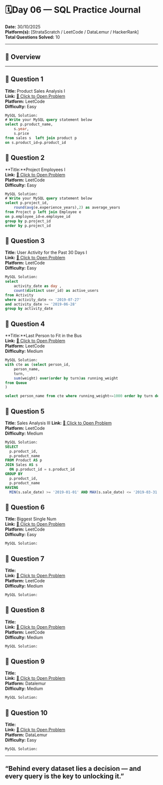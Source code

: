 
# 🗓️Day 06 — SQL Practice Journal

**Date:** 30/10/2025  
**Platform(s):** [StrataScratch / LeetCode / DataLemur / HackerRank]  
**Total Questions Solved:** 10  

---

## 🧠 Overview


---

## 🧩 Question 1

**Title:** Product Sales Analysis I   
**Link:** [🔗 Click to Open Problem](https://leetcode.com/problems/product-sales-analysis-i/description/)  
**Platform:** LeetCode  
**Difficulty:** Easy  

```sql
MySQL Solution: 
# Write your MySQL query statement below
select p.product_name,
    s.year,
    s.price
from sales s  left join product p 
on s.product_id=p.product_id

```
## 🧩 Question 2

**Title:**Project Employees I   
**Link:** [🔗 Click to Open Problem](https://leetcode.com/problems/project-employees-i/description/)  
**Platform:** LeetCode  
**Difficulty:** Easy  

```sql
MySQL Solution: 
# Write your MySQL query statement below
select p.project_id,
    round(avg(e.experience_years),2) as average_years 
from Project p left join Employee e
on p.employee_id=e.employee_id
group by p.project_id
order by p.project_id
```
## 🧩 Question 3

**Title:** User Activity for the Past 30 Days I  
**Link:** [🔗 Click to Open Problem](https://leetcode.com/problems/user-activity-for-the-past-30-days-i/description/)  
**Platform:** LeetCode  
**Difficulty:** Easy  

```sql
MySQL Solution:
select 
    activity_date as day ,
    count(distinct user_id) as active_users
from Activity 
where activity_date <= '2019-07-27' 
and activity_date >= '2019-06-28'
group by activity_date

```
## 🧩 Question 4

**Title:**Last Person to Fit in the Bus   
**Link:** [🔗 Click to Open Problem](https://leetcode.com/problems/last-person-to-fit-in-the-bus/)  
**Platform:** LeetCode  
**Difficulty:** Medium 

```sql
MySQL Solution: 
with cte as (select person_id,
    person_name,
    turn,
    sum(weight) over(order by turn)as running_weight
from Queue
)

select person_name from cte where running_weight<=1000 order by turn desc limit 1
```
## 🧩 Question 5

**Title:** Sales Analysis III
**Link:** [🔗 Click to Open Problem](https://leetcode.com/problems/sales-analysis-iii/)  
**Platform:** LeetCode  
**Difficulty:** Medium 

```sql
MySQL Solution: 
SELECT
  p.product_id,
  p.product_name
FROM Product AS p
JOIN Sales AS s
  ON p.product_id = s.product_id
GROUP BY
  p.product_id,
  p.product_name
HAVING
  MIN(s.sale_date) >= '2019-01-01' AND MAX(s.sale_date) <= '2019-03-31';

```
## 🧩 Question 6

**Title:** Biggest Single Num  
**Link:** [🔗 Click to Open Problem]()  
**Platform:** LeetCode  
**Difficulty:** Easy  

```sql
MySQL Solution: 

```
## 🧩 Question 7

**Title:**   
**Link:** [🔗 Click to Open Problem]()  
**Platform:** LeetCode  
**Difficulty:** Medium  

```sql
MySQL Solution: 


```
## 🧩 Question 8

**Title:**   
**Link:** [🔗 Click to Open Problem]()  
**Platform:** LeetCode  
**Difficulty:** Medium  

```sql
MySQL Solution: 

```
## 🧩 Question 9

**Title:**  
**Link:** [🔗 Click to Open Problem]()  
**Platform:** Datalemur  
**Difficulty:** Medium  

```sql
MySQL Solution: 

```
## 🧩 Question 10

**Title:**   
**Link:** [🔗 Click to Open Problem]()  
**Platform:** DataLemur  
**Difficulty:** Easy  

```sql
MySQL Solution: 


```

---
“Behind every dataset lies a decision — and every query is the key to unlocking it.”
----


